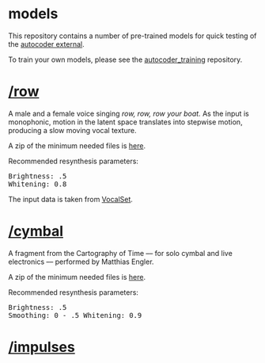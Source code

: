 # models

This repository contains a number of pre-trained models for quick testing of the [autocoder external](https://github.com/franzson/autocoder_external).

To train your own models, please see the [autocoder_training](https://github.com/franzson/autocoder_training) repository.

# [/row](https://github.com/franzson/autocoder_models/tree/main/row)

A male and a female voice singing *row, row, row your boat.*
As the input is monophonic, motion in the latent space translates into stepwise motion, producing a slow moving vocal texture.

A zip of the minimum needed files is [here]().

Recommended resynthesis parameters:<br>
    <pre>Brightness: .5
    Whitening: 0.8</pre>

The input data is taken from [VocalSet](https://zenodo.org/record/1203819).

# [/cymbal](https://github.com/franzson/autocoder_models/tree/main/cymbal)

A fragment from the Cartography of Time –– for solo cymbal and live electronics –– performed by Matthias Engler.

A zip of the minimum needed files is [here]().

Recommended resynthesis parameters:<br>
    <pre>Brightness: .5
    Smoothing: 0 - .5
    Whitening: 0.9</pre>
  
# [/impulses](https://github.com/franzson/autocoder_models/tree/main/impulses)
